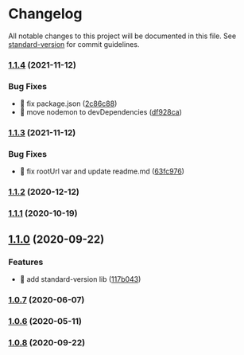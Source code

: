 # Changelog

All notable changes to this project will be documented in this file. See [standard-version](https://github.com/conventional-changelog/standard-version) for commit guidelines.

### [1.1.4](https://github.com/yeukfei02/lunchPickerBot/compare/v1.1.3...v1.1.4) (2021-11-12)


### Bug Fixes

* 🐛 fix package.json ([2c86c88](https://github.com/yeukfei02/lunchPickerBot/commit/2c86c882ba5c710c5c707d6fd9a9c4bb90d36ae2))
* 🐛 move nodemon to devDependencies ([df928ca](https://github.com/yeukfei02/lunchPickerBot/commit/df928ca734ada2c5c212d1623a585643a5532b14))

### [1.1.3](https://github.com/yeukfei02/lunchPickerBot/compare/v1.1.2...v1.1.3) (2021-11-12)


### Bug Fixes

* 🐛 fix rootUrl var and update readme.md ([63fc976](https://github.com/yeukfei02/lunchPickerBot/commit/63fc976b9370c52ce713a8e7addea9a9db0737be))

### [1.1.2](https://github.com/yeukfei02/lunchPickerBot/compare/v1.1.1...v1.1.2) (2020-12-12)

### [1.1.1](https://github.com/yeukfei02/lunchPickerBot/compare/v1.1.0...v1.1.1) (2020-10-19)

## [1.1.0](https://github.com/yeukfei02/lunchPickerBot/compare/v1.0.8...v1.1.0) (2020-09-22)


### Features

* 🎸 add standard-version lib ([117b043](https://github.com/yeukfei02/lunchPickerBot/commit/117b04391a565d1e5f98ad5ee14eaedb49068d12))

### [1.0.7](https://github.com/yeukfei02/lunchPickerBot/compare/v1.0.6...v1.0.7) (2020-06-07)

### [1.0.6](https://github.com/yeukfei02/lunchPickerBot/compare/v1.0.5...v1.0.6) (2020-05-11)

### [1.0.8](https://github.com/yeukfei02/lunchPickerBot/compare/v1.0.5...v1.0.8) (2020-09-22)
